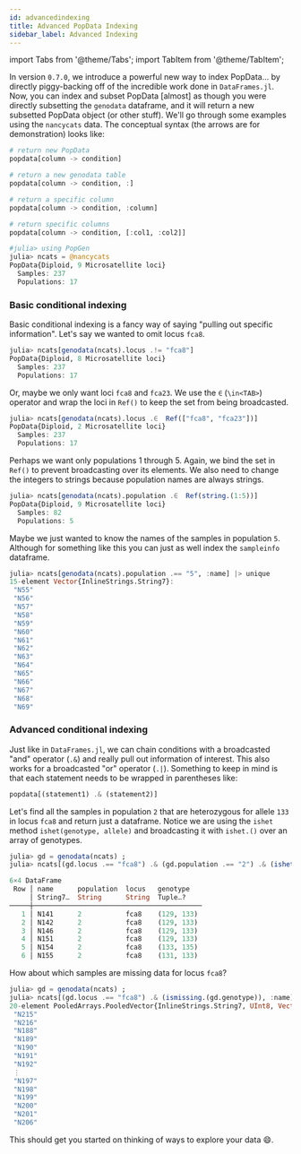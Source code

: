 ```yaml
---
id: advancedindexing
title: Advanced PopData Indexing
sidebar_label: Advanced Indexing
---
```

import Tabs from '@theme/Tabs';
import TabItem from '@theme/TabItem';

In version `0.7.0`, we introduce a powerful new way to index PopData...
by directly piggy-backing off of the incredible work done in `DataFrames.jl`. 
Now, you can index and subset PopData [almost] as though you were directly
subsetting the `genodata` dataframe, and it will return a new subsetted
PopData object (or other stuff). We'll go through some examples using the `nancycats` data.
The conceptual syntax (the arrows are for demonstration) looks like:
```julia
# return new PopData
popdata[column -> condition]

# return a new genodata table
popdata[column -> condition, :]

# return a specific column
popdata[column -> condition, :column]

# return specific columns
popdata[column -> condition, [:col1, :col2]]
```

```julia
#julia> using PopGen
julia> ncats = @nancycats
PopData{Diploid, 9 Microsatellite loci}
  Samples: 237
  Populations: 17
```

### Basic conditional indexing 
Basic conditional indexing is a fancy way of saying "pulling out specific
information". Let's say we wanted to omit locus `fca8`.

```julia
julia> ncats[genodata(ncats).locus .!= "fca8"]
PopData{Diploid, 8 Microsatellite loci}
  Samples: 237
  Populations: 17
```

Or, maybe we only want loci `fca8` and `fca23`. We use the `∈` (`\in<TAB>`) operator and wrap the loci in `Ref()` to keep the set from being broadcasted.

```julia
julia> ncats[genodata(ncats).locus .∈  Ref(["fca8", "fca23"])]
PopData{Diploid, 2 Microsatellite loci}
  Samples: 237
  Populations: 17
```

Perhaps we want only populations 1 through 5. Again, we bind the set in `Ref()` to prevent broadcasting over its elements. We also need to change the integers to strings because population names are always strings.
```julia
julia> ncats[genodata(ncats).population .∈  Ref(string.(1:5))]
PopData{Diploid, 9 Microsatellite loci}
  Samples: 82
  Populations: 5
```

Maybe we just wanted to know the names of the samples in population `5`. Although for something like this you can just as well index the `sampleinfo` dataframe.
```julia
julia> ncats[genodata(ncats).population .== "5", :name] |> unique
15-element Vector{InlineStrings.String7}:
 "N55"
 "N56"
 "N57"
 "N58"
 "N59"
 "N60"
 "N61"
 "N62"
 "N63"
 "N64"
 "N65"
 "N66"
 "N67"
 "N68"
 "N69"
```

### Advanced conditional indexing
Just like in `DataFrames.jl`, we can chain conditions with a broadcasted 
"and" operator (`.&`) and really pull out information of interest. This also works for a broadcasted
"or" operator (`.|`). Something to keep in mind is that each statement needs to be wrapped in
parentheses like:
```julia
popdata[(statement1) .& (statement2)]
```

Let's find all the samples in population `2` that are heterozygous for allele `133` in locus `fca8` and return just a dataframe. 
Notice we are using the `ishet` method `ishet(genotype, allele)` and broadcasting it with `ishet.()` over an array of genotypes.
```julia
julia> gd = genodata(ncats) ;
julia> ncats[(gd.locus .== "fca8") .& (gd.population .== "2") .& (ishet.(gd.genotype, 133)), :]

6×4 DataFrame
 Row │ name      population  locus   genotype   
     │ String7…  String      String  Tuple…?    
─────┼──────────────────────────────────────────
   1 │ N141      2           fca8    (129, 133)
   2 │ N142      2           fca8    (129, 133)
   3 │ N146      2           fca8    (129, 133)
   4 │ N151      2           fca8    (129, 133)
   5 │ N154      2           fca8    (133, 135)
   6 │ N155      2           fca8    (131, 133)
```

How about which samples are missing data for locus `fca8`?
```julia
julia> gd = genodata(ncats) ;
julia> ncats[(gd.locus .== "fca8") .& (ismissing.(gd.genotype)), :name]
20-element PooledArrays.PooledVector{InlineStrings.String7, UInt8, Vector{UInt8}}:
 "N215"
 "N216"
 "N188"
 "N189"
 "N190"
 "N191"
 "N192"
 ⋮
 "N197"
 "N198"
 "N199"
 "N200"
 "N201"
 "N206"
```

This should get you started on thinking of ways to explore your data :smile:. 
